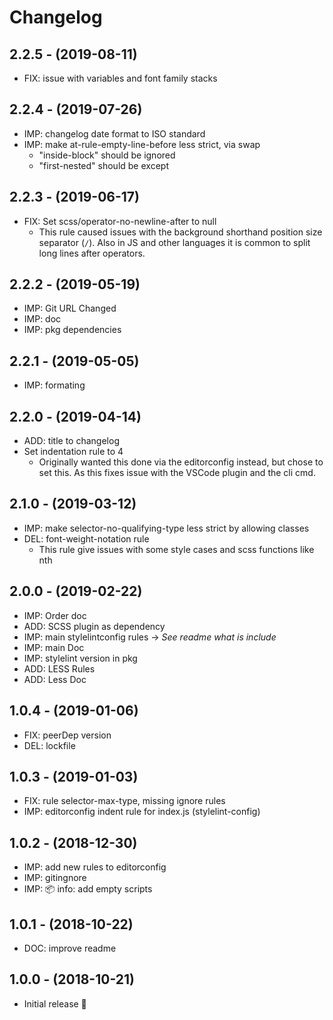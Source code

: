 # Changelog

## 2.2.5 - (2019-08-11)
* FIX: issue with variables and font family stacks

## 2.2.4 - (2019-07-26)
* IMP: changelog date format to ISO standard
* IMP: make at-rule-empty-line-before less strict, via swap
  * "inside-block" should be ignored
  * "first-nested" should be except

## 2.2.3 - (2019-06-17)
* FIX: Set scss/operator-no-newline-after to null
  * This rule caused issues with the background shorthand
    position size separator (`/`).
    Also in JS and other languages it is common to split long lines after operators.

## 2.2.2 - (2019-05-19)
* IMP: Git URL Changed
* IMP: doc
* IMP: pkg dependencies

## 2.2.1 - (2019-05-05)
* IMP: formating

## 2.2.0 - (2019-04-14)
* ADD: title to changelog
* Set indentation rule to 4
  * Originally wanted this done via the editorconfig instead, but chose to set this.
  As this fixes issue with the VSCode plugin and the cli cmd.

## 2.1.0 - (2019-03-12)
* IMP: make selector-no-qualifying-type less strict by allowing classes
* DEL: font-weight-notation rule
  * This rule give issues with some style cases and scss functions like nth

## 2.0.0 - (2019-02-22)
* IMP: Order doc
* ADD: SCSS plugin as dependency
* IMP: main stylelintconfig rules → _See readme what is include_
* IMP: main Doc
* IMP: stylelint version in pkg
* ADD: LESS Rules
* ADD: Less Doc

## 1.0.4 - (2019-01-06)
* FIX: peerDep version
* DEL: lockfile

## 1.0.3 - (2019-01-03)
* FIX: rule selector-max-type, missing ignore rules
* IMP: editorconfig indent rule for index.js (stylelint-config)

## 1.0.2 - (2018-12-30)
* IMP: add new rules to editorconfig
* IMP: gitingnore
* IMP: 📦 info: add empty scripts

## 1.0.1 - (2018-10-22)
* DOC: improve readme

## 1.0.0 - (2018-10-21)
* Initial release 🎉
